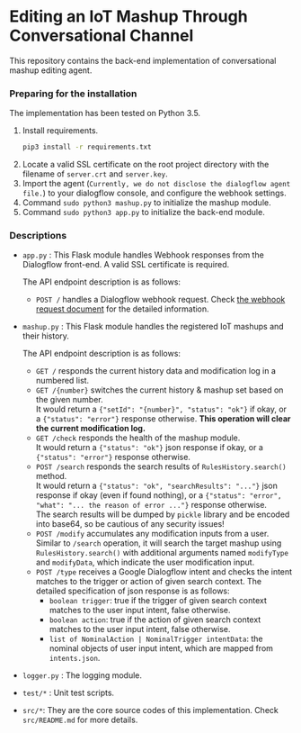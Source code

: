 # Editing an IoT Mashup Through Conversational Channel

This repository contains the back-end implementation of conversational mashup editing agent.

### Preparing for the installation
The implementation has been tested on Python 3.5.

1. Install requirements.
    ```bash
    pip3 install -r requirements.txt
    ```
2. Locate a valid SSL certificate on the root project directory with the filename of `server.crt` and `server.key`.
3. Import the agent (`Currently, we do not disclose the dialogflow agent file.`) to your dialogflow console, and configure the webhook settings.
4. Command `sudo python3 mashup.py` to initialize the mashup module.
5. Command `sudo python3 app.py` to initialize the back-end module.

### Descriptions
- `app.py` : This Flask module handles Webhook responses from the Dialogflow front-end. A valid SSL certificate is required.

    The API endpoint description is as follows:
    - `POST /` handles a Dialogflow webhook request. Check [the webhook request document](https://cloud.google.com/dialogflow/es/docs/fulfillment-webhook#webhook_request) for the detailed information.

- `mashup.py` : This Flask module handles the registered IoT mashups and their history.

    The API endpoint description is as follows:
    - `GET /` responds the current history data and modification log in a numbered list.
    - `GET /{number}` switches the current history & mashup set based on the given number.<br />It would return a `{"setId": "{number}", "status": "ok"}` if okay, or a `{"status": "error"}` response otherwise. **This operation will clear the current modification log.**
    - `GET /check` responds the health of the mashup module.<br />It would return a `{"status": "ok"}` json response if okay, or a `{"status": "error"}` response otherwise.
    - `POST /search` responds the search results of `RulesHistory.search()` method.<br />It would return a `{"status": "ok", "searchResults": "..."}` json response if okay (even if found nothing), or a `{"status": "error", "what": "... the reason of error ..."}` response otherwise.<br />The search results will be dumped by `pickle` library and be encoded into base64, so be cautious of any security issues!
    - `POST /modify` accumulates any modification inputs from a user.<br />Similar to `/search` operation, it will search the target mashup using `RulesHistory.search()` with additional arguments named `modifyType` and `modifyData`, which indicate the user modification input.
    - `POST /type` receives a Google Dialogflow intent and checks the intent matches to the trigger or action of given search context. The detailed specification of json response is as follows:
        - `boolean trigger`: true if the trigger of given search context matches to the user input intent, false otherwise.
        - `boolean action`: true if the action of given search context matches to the user input intent, false otherwise.
        - `list of NominalAction | NominalTrigger intentData`: the nominal objects of user input intent, which are mapped from `intents.json`.

- `logger.py` : The logging module.

- `test/*` : Unit test scripts.

- `src/*`: They are the core source codes of this implementation. Check `src/README.md` for more details.